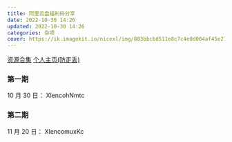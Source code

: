 ```yaml
---
title: 阿里云盘福利码分享
date: 2022-10-30 14:26
updated: 2022-10-30 14:26
categories: 杂项
cover: https://ik.imagekit.io/nicexl/img/883bbcbd511e8c7c4e0d004af45e27b0_qiKOk4QFt.jpg
---
```


[资源合集](https://xlenco.eu.org/posts/e8d4.html)
[个人主页(防走丢)](https://www.aliyundrive.com/er/u/7b9562898bb84cf180bc95908878bb59)

### 第一期

10 月 30 日：
XlencohNmtc

### 第二期

11 月 20 日：
XlencomuxKc
